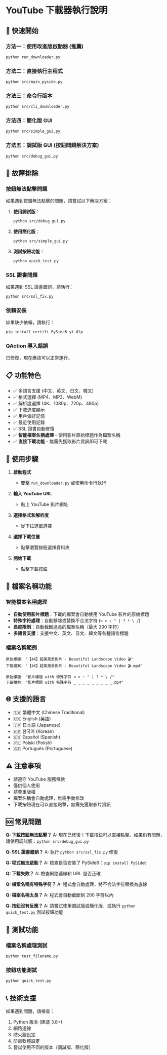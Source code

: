 # YouTube 下載器執行說明

## 🚀 快速開始

### 方法一：使用改進版啟動器 (推薦)
```bash
python run_downloader.py
```

### 方法二：直接執行主程式
```bash
python src/main_pyside.py
```

### 方法三：命令行版本
```bash
python src/cli_downloader.py
```

### 方法四：簡化版 GUI
```bash
python src/simple_gui.py
```

### 方法五：調試版 GUI (按鈕問題解決方案)
```bash
python src/debug_gui.py
```

## 🔧 故障排除

### 按鈕無法點擊問題
如果遇到按鈕無法點擊的問題，請嘗試以下解決方案：

1. **使用調試版**：
   ```bash
   python src/debug_gui.py
   ```

2. **使用簡化版**：
   ```bash
   python src/simple_gui.py
   ```

3. **測試按鈕功能**：
   ```bash
   python quick_test.py
   ```

### SSL 證書問題
如果遇到 SSL 證書錯誤，請執行：
```bash
python src/ssl_fix.py
```

### 依賴安裝
如果缺少依賴，請執行：
```bash
pip install certifi PySide6 yt-dlp
```

### QAction 導入錯誤
已修復，現在應該可以正常運行。

## 📋 功能特色

- ✅ 多語言支援 (中文、英文、日文、韓文)
- ✅ 格式選擇 (MP4、MP3、WebM)
- ✅ 解析度選擇 (4K、1080p、720p、480p)
- ✅ 下載進度顯示
- ✅ 用戶偏好記憶
- ✅ 最近使用記錄
- ✅ SSL 證書自動修復
- ✅ **智能檔案名稱處理** - 使用影片原始標題作為檔案名稱
- ✅ **直接下載功能** - 無需先獲取影片資訊即可下載

## 🎯 使用步驟

1. **啟動程式**
   - 雙擊 `run_downloader.py` 或使用命令行執行

2. **輸入 YouTube URL**
   - 貼上 YouTube 影片網址

3. **選擇格式和解析度**
   - 從下拉選單選擇

4. **選擇下載位置**
   - 點擊瀏覽按鈕選擇資料夾

5. **開始下載**
   - 點擊下載按鈕

## 📁 檔案名稱功能

### 智能檔案名稱處理
- **自動使用影片標題**：下載的檔案會自動使用 YouTube 影片的原始標題
- **特殊字符處理**：自動移除或替換不合法字符 (`< > : " | ? * \ /`)
- **長度限制**：自動截斷過長的檔案名稱（最大 200 字符）
- **多語言支援**：支援中文、英文、日文、韓文等各種語言標題

### 檔案名稱範例
```
原始標題: "【4K】超美風景影片 - Beautiful Landscape Video 🎬"
下載檔案: "【4K】超美風景影片 - Beautiful Landscape Video 🎬.mp4"

原始標題: "影片標題 with 特殊字符 < > : " | ? * \ /"
下載檔案: "影片標題 with 特殊字符 _ _ _ _ _ _ _ _ _.mp4"
```

## 🌐 支援的語言

- 🇹🇼 繁體中文 (Chinese Traditional)
- 🇺🇸 English (英語)
- 🇯🇵 日本語 (Japanese)
- 🇰🇷 한국어 (Korean)
- 🇪🇸 Español (Spanish)
- 🇵🇱 Polski (Polish)
- 🇧🇷 Português (Portuguese)

## ⚠️ 注意事項

- 請遵守 YouTube 服務條款
- 僅供個人使用
- 請尊重版權
- 檔案名稱會自動處理，無需手動修改
- 下載按鈕現在可以直接點擊，無需先獲取影片資訊

## 🆘 常見問題

**Q: 下載按鈕無法點擊？**
A: 現在已修復！下載按鈕可以直接點擊。如果仍有問題，請使用調試版：`python src/debug_gui.py`

**Q: SSL 證書錯誤？**
A: 執行 `python src/ssl_fix.py` 修復

**Q: 程式無法啟動？**
A: 檢查是否安裝了 PySide6：`pip install PySide6`

**Q: 下載失敗？**
A: 檢查網路連線和 URL 是否正確

**Q: 檔案名稱有特殊字符？**
A: 程式會自動處理，將不合法字符替換為底線

**Q: 檔案名稱太長？**
A: 程式會自動截斷到 200 字符以內

**Q: 按鈕沒有反應？**
A: 請嘗試使用調試版或簡化版，或執行 `python quick_test.py` 測試按鈕功能

## 🧪 測試功能

### 檔案名稱處理測試
```bash
python test_filename.py
```

### 按鈕功能測試
```bash
python quick_test.py
```

## 📞 技術支援

如果遇到問題，請檢查：
1. Python 版本 (建議 3.8+)
2. 網路連線
3. 防火牆設定
4. 防毒軟體設定
5. 嘗試使用不同的版本（調試版、簡化版） 
